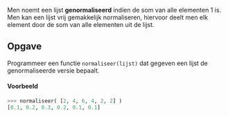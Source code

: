 Men noemt een lijst **genormaliseerd** indien de som van alle elementen 1 is. Men kan een lijst vrij gemakkelijk normaliseren, hiervoor deelt men elk element door de som van alle elementen uit de lijst.

## Opgave

Programmeer een functie `normaliseer(lijst)` dat gegeven een lijst de genormaliseerde versie bepaalt.

#### Voorbeeld

```python
>>> normaliseer( [2, 4, 6, 4, 2, 2] )
[0.1, 0.2, 0.3, 0.2, 0.1, 0.1]
```
